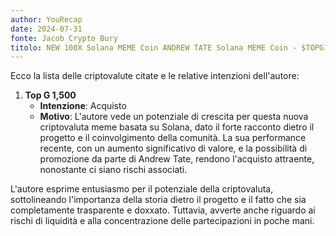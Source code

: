 ```yaml
---
author: YouRecap
date: 2024-07-31
fonte: Jacob Crypto Bury
titolo: NEW 100X Solana MEME Coin ANDREW TATE Solana MEME Coin - $TOPG1500 (Best Crypto to BUY NOW?!
---
```


Ecco la lista delle criptovalute citate e le relative intenzioni dell'autore:

1. **Top G 1,500**
   - **Intenzione**: Acquisto
   - **Motivo**: L'autore vede un potenziale di crescita per questa nuova criptovaluta meme basata su Solana, dato il forte racconto dietro il progetto e il coinvolgimento della comunità. La sua performance recente, con un aumento significativo di valore, e la possibilità di promozione da parte di Andrew Tate, rendono l'acquisto attraente, nonostante ci siano rischi associati.

L'autore esprime entusiasmo per il potenziale della criptovaluta, sottolineando l'importanza della storia dietro il progetto e il fatto che sia completamente trasparente e doxxato. Tuttavia, avverte anche riguardo ai rischi di liquidità e alla concentrazione delle partecipazioni in poche mani.
